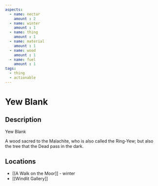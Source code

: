 ```yaml
---
aspects: 
  - name: nectar
    amount : 2
  - name: winter
    amount : 1
  - name: thing
    amount : 1
  - name: material
    amount : 1
  - name: wood
    amount : 1
  - name: fuel
    amount : 1
tags:
  - thing
  - actionable
---
```


# Yew Blank

## Description
Yew Blank

A wood sacred to the Malachite, who is also called the Ring-Yew; but also the tree that the Dead pass in the dark.
## Locations
- [[A Walk on the Moor]] - winter
- [[Windlit Gallery]]
